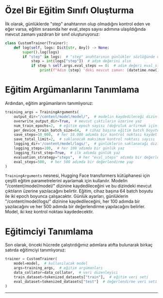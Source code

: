 # Özel Bir Eğitim Sınıfı Oluşturma

İlk olarak, günlüklerde "step" anahtarının olup olmadığını kontrol eden ve eğer varsa, eğitim sırasında her eval_steps sayısı adımına ulaşıldığında mevcut zamanı yazdıran bir sınıf oluşturuyoruz: 
```python
class CustomTrainer(Trainer):
    def log(self, logs: Dict[str, Any]) -> None:
        super().log(logs)
        if "step" in logs:  # "step" anahtarının günlükler sözlüğünde olup olmadığını kontrol edin
            step = int(logs["step"])  # adım değerini alın
            if step % self.args.eval_steps == 0:  # adım değeri eval_steps sayısına bölünebiliyorsa
                print(f"Adım {step} 'deki mevcut zaman: {datetime.now()}")  # mevcut zamanı yazdırın
```
# Eğitim Argümanlarını Tanımlama

Ardından, eğitim argümanlarını tanımlıyoruz:
```python
training_args = TrainingArguments(
    output_dir="/content/model/model/",  # modelin kaydedileceği dizin
    overwrite_output_dir=True,  # mevcut çıktıların üzerine yaz
    num_train_epochs=2,  # eğitim epoch sayısı (doğruluk artırmak için artırılabilir)
    per_device_train_batch_size=64,  # cihaz başına eğitim batch boyutu
    save_steps=10_000,  # her 10.000 adımda bir kontrol noktası kaydet
    save_total_limit=2,  # saklanacak maksimum kontrol noktası sayısı
    logging_dir='/content/model/logs/',  # günlüklerin saklanacağı dizin
    logging_steps=100,  # her 100 adımda bir günlük yaz
    logging_first_step=True,  # ilk adımda günlük yaz
    evaluation_strategy="steps",  # her "eval_steps" adımda bir değerlendirme yap
    eval_steps=500,  # her 500 adımda bir değerlendirme yap
)
```
`TrainingArguments` nesnesi, Hugging Face transformers kütüphanesi için çeşitli eğitim parametrelerini ayarlamak için kullanılır. Modelin "/content/model/model/" dizinine kaydedileceğini ve bu dizindeki mevcut çıktıların üzerine yazılacağını belirtir. Eğitim, cihaz başına 64 batch boyutu ile iki epoch boyunca çalışacaktır. Günlük ayarları, günlüklerin "/content/model/logs/" dizinine kaydedileceğini, her 100 adımda bir yazılacağını ve her 500 adımda bir değerlendirme yapılacağını belirler. Model, iki kez kontrol noktası kaydedecektir.

# Eğitimciyi Tanımlama

Son olarak, önceki hücrede çalıştırdığımız adımlara atıfta bulunarak birkaç satırda eğitimciyi tanımlıyoruz:
```python
trainer = CustomTrainer(
    model=model,  # kullanılacak model
    args=training_args,  # eğitim argümanları
    data_collator=data_collator,  # veri düzenleyici
    train_dataset=tokenized_datasets["train"],  # eğitim veri seti
    eval_dataset=tokenized_datasets["test"]  # değerlendirme veri seti
)
```

---

